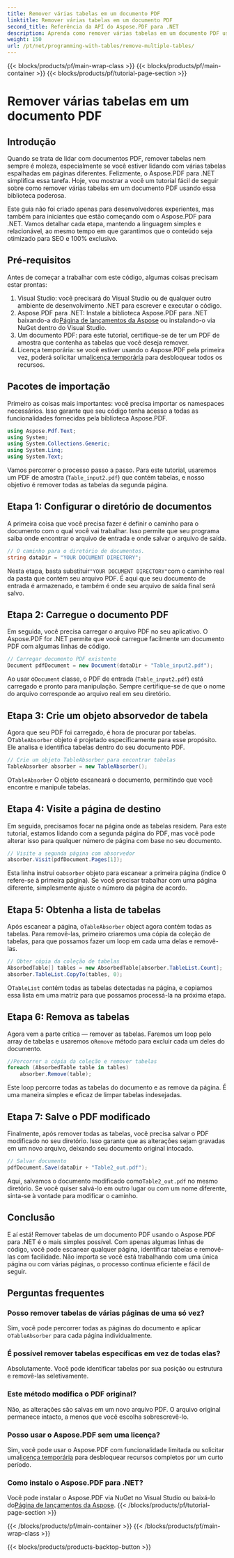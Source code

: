 ```yaml
---
title: Remover várias tabelas em um documento PDF
linktitle: Remover várias tabelas em um documento PDF
second_title: Referência da API do Aspose.PDF para .NET
description: Aprenda como remover várias tabelas em um documento PDF usando o Aspose.PDF para .NET. Guia passo a passo com exemplos de código, perguntas frequentes e explicações detalhadas.
weight: 150
url: /pt/net/programming-with-tables/remove-multiple-tables/
---
```


{{< blocks/products/pf/main-wrap-class >}}
{{< blocks/products/pf/main-container >}}
{{< blocks/products/pf/tutorial-page-section >}}

# Remover várias tabelas em um documento PDF

## Introdução

Quando se trata de lidar com documentos PDF, remover tabelas nem sempre é moleza, especialmente se você estiver lidando com várias tabelas espalhadas em páginas diferentes. Felizmente, o Aspose.PDF para .NET simplifica essa tarefa. Hoje, vou mostrar a você um tutorial fácil de seguir sobre como remover várias tabelas em um documento PDF usando essa biblioteca poderosa.

Este guia não foi criado apenas para desenvolvedores experientes, mas também para iniciantes que estão começando com o Aspose.PDF para .NET. Vamos detalhar cada etapa, mantendo a linguagem simples e relacionável, ao mesmo tempo em que garantimos que o conteúdo seja otimizado para SEO e 100% exclusivo.

## Pré-requisitos

Antes de começar a trabalhar com este código, algumas coisas precisam estar prontas:

1. Visual Studio: você precisará do Visual Studio ou de qualquer outro ambiente de desenvolvimento .NET para escrever e executar o código.
2. Aspose.PDF para .NET: Instale a biblioteca Aspose.PDF para .NET baixando-a do[Página de lançamentos da Aspose](https://releases.aspose.com/pdf/net/) ou instalando-o via NuGet dentro do Visual Studio.
3. Um documento PDF: para este tutorial, certifique-se de ter um PDF de amostra que contenha as tabelas que você deseja remover.
4.  Licença temporária: se você estiver usando o Aspose.PDF pela primeira vez, poderá solicitar uma[licença temporária](https://purchase.aspose.com/temporary-license/) para desbloquear todos os recursos.

## Pacotes de importação

Primeiro as coisas mais importantes: você precisa importar os namespaces necessários. Isso garante que seu código tenha acesso a todas as funcionalidades fornecidas pela biblioteca Aspose.PDF.

```csharp
using Aspose.Pdf.Text;
using System;
using System.Collections.Generic;
using System.Linq;
using System.Text;
```

Vamos percorrer o processo passo a passo. Para este tutorial, usaremos um PDF de amostra (`Table_input2.pdf`) que contém tabelas, e nosso objetivo é remover todas as tabelas da segunda página.

## Etapa 1: Configurar o diretório de documentos
A primeira coisa que você precisa fazer é definir o caminho para o documento com o qual você vai trabalhar. Isso permite que seu programa saiba onde encontrar o arquivo de entrada e onde salvar o arquivo de saída.

```csharp
// O caminho para o diretório de documentos.
string dataDir = "YOUR DOCUMENT DIRECTORY";
```

 Nesta etapa, basta substituir`"YOUR DOCUMENT DIRECTORY"`com o caminho real da pasta que contém seu arquivo PDF. É aqui que seu documento de entrada é armazenado, e também é onde seu arquivo de saída final será salvo.

## Etapa 2: Carregue o documento PDF
Em seguida, você precisa carregar o arquivo PDF no seu aplicativo. O Aspose.PDF for .NET permite que você carregue facilmente um documento PDF com algumas linhas de código.

```csharp
// Carregar documento PDF existente
Document pdfDocument = new Document(dataDir + "Table_input2.pdf");
```

 Ao usar o`Document` classe, o PDF de entrada (`Table_input2.pdf`) está carregado e pronto para manipulação. Sempre certifique-se de que o nome do arquivo corresponde ao arquivo real em seu diretório.

## Etapa 3: Crie um objeto absorvedor de tabela
 Agora que seu PDF foi carregado, é hora de procurar por tabelas. O`TableAbsorber` objeto é projetado especificamente para esse propósito. Ele analisa e identifica tabelas dentro do seu documento PDF.

```csharp
// Crie um objeto TableAbsorber para encontrar tabelas
TableAbsorber absorber = new TableAbsorber();
```

 O`TableAbsorber` O objeto escaneará o documento, permitindo que você encontre e manipule tabelas.

## Etapa 4: Visite a página de destino
Em seguida, precisamos focar na página onde as tabelas residem. Para este tutorial, estamos lidando com a segunda página do PDF, mas você pode alterar isso para qualquer número de página com base no seu documento.

```csharp
// Visite a segunda página com absorvedor
absorber.Visit(pdfDocument.Pages[1]);
```

 Esta linha instrui o`absorber` objeto para escanear a primeira página (índice 0 refere-se à primeira página). Se você precisar trabalhar com uma página diferente, simplesmente ajuste o número da página de acordo.

## Etapa 5: Obtenha a lista de tabelas
 Após escanear a página, o`TableAbsorber` object agora contém todas as tabelas. Para removê-las, primeiro criaremos uma cópia da coleção de tabelas, para que possamos fazer um loop em cada uma delas e removê-las.

```csharp
// Obter cópia da coleção de tabelas
AbsorbedTable[] tables = new AbsorbedTable[absorber.TableList.Count];
absorber.TableList.CopyTo(tables, 0);
```

 O`TableList` contém todas as tabelas detectadas na página, e copiamos essa lista em uma matriz para que possamos processá-la na próxima etapa.

## Etapa 6: Remova as tabelas
 Agora vem a parte crítica — remover as tabelas. Faremos um loop pelo array de tabelas e usaremos o`Remove` método para excluir cada um deles do documento.

```csharp
//Percorrer a cópia da coleção e remover tabelas
foreach (AbsorbedTable table in tables)
    absorber.Remove(table);
```

Este loop percorre todas as tabelas do documento e as remove da página. É uma maneira simples e eficaz de limpar tabelas indesejadas.

## Etapa 7: Salve o PDF modificado
Finalmente, após remover todas as tabelas, você precisa salvar o PDF modificado no seu diretório. Isso garante que as alterações sejam gravadas em um novo arquivo, deixando seu documento original intocado.

```csharp
// Salvar documento
pdfDocument.Save(dataDir + "Table2_out.pdf");
```

 Aqui, salvamos o documento modificado como`Table2_out.pdf` no mesmo diretório. Se você quiser salvá-lo em outro lugar ou com um nome diferente, sinta-se à vontade para modificar o caminho.

## Conclusão

E aí está! Remover tabelas de um documento PDF usando o Aspose.PDF para .NET é o mais simples possível. Com apenas algumas linhas de código, você pode escanear qualquer página, identificar tabelas e removê-las com facilidade. Não importa se você está trabalhando com uma única página ou com várias páginas, o processo continua eficiente e fácil de seguir.

## Perguntas frequentes

### Posso remover tabelas de várias páginas de uma só vez?
 Sim, você pode percorrer todas as páginas do documento e aplicar o`TableAbsorber` para cada página individualmente.

### É possível remover tabelas específicas em vez de todas elas?
Absolutamente. Você pode identificar tabelas por sua posição ou estrutura e removê-las seletivamente.

### Este método modifica o PDF original?
Não, as alterações são salvas em um novo arquivo PDF. O arquivo original permanece intacto, a menos que você escolha sobrescrevê-lo.

### Posso usar o Aspose.PDF sem uma licença?
 Sim, você pode usar o Aspose.PDF com funcionalidade limitada ou solicitar uma[licença temporária](https://purchase.aspose.com/temporary-license/) para desbloquear recursos completos por um curto período.

### Como instalo o Aspose.PDF para .NET?
 Você pode instalar o Aspose.PDF via NuGet no Visual Studio ou baixá-lo do[Página de lançamentos da Aspose](https://releases.aspose.com/pdf/net/).
{{< /blocks/products/pf/tutorial-page-section >}}

{{< /blocks/products/pf/main-container >}}
{{< /blocks/products/pf/main-wrap-class >}}

{{< blocks/products/products-backtop-button >}}
